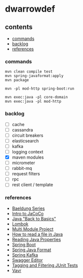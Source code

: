 # dwarrowdef

## contents

* [commands](#commands)
* [backlog](#backlog)
* [references](#references)

### commands

```
mvn clean compile test
mvn spring-javaformat:apply 
mvn package

mvn -pl mod-http spring-boot:run

mvn exec:java -pl core-domain
mvn exec:java -pl mod-http
```

### backlog

- [ ] cache
- [ ] cassandra
- [ ] circuit breakers
- [ ] elasticsearch
- [ ] kafka
- [ ] logging context
- [X] maven modules
- [ ] micrometer
- [ ] rabbit-mq
- [ ] request filters
- [ ] rpc
- [ ] rest client / template

### references

* [Baeldung Series](https://www.baeldung.com/category/series/)
* [Intro to JaCoCo](https://www.baeldung.com/jacoco)
* [Java "Back to Basics"](https://www.baeldung.com/java-tutorial)
* [Lombok](https://projectlombok.org/features/all)
* [Multi Module Project](https://www.baeldung.com/maven-multi-module)
* [How to read a file in Java](https://www.baeldung.com/reading-file-in-java)
* [Reading Java Properties](https://www.baeldung.com/java-properties)
* [Spring Boot](https://docs.spring.io/spring-boot/docs/2.1.6.RELEASE/reference/html/index.html)
* [Spring Java Format](https://github.com/spring-io/spring-javaformat)
* [Spring Kafka](https://docs.spring.io/spring-kafka/reference/html/)
* [Swagger Editor](https://editor.swagger.io/)
* [Tagging and Filtering JUnit Tests](https://www.baeldung.com/junit-filtering-tests    )
* [Vavr](https://www.vavr.io/vavr-docs/)
